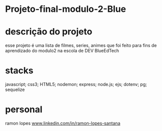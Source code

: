 # Projeto-final-modulo-2-Blue

# descrição  do projeto 

esse projeto é uma lista de filmes, series, animes que foi feito para fins de aprendizado do modulo2 na escola  de  DEV  BlueEdTech

# stacks

javascript;
css3;
HTML5;
nodemon;
express;
node.js;
ejs;
dotenv; 
pg;
sequelize

# personal

ramon lopes
<a href="" > www.linkedin.com/in/ramon-lopes-santana</a>
